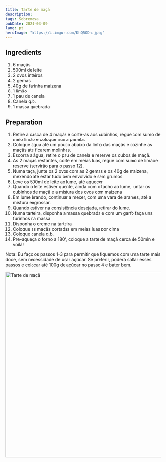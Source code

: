 ```yaml
---
title: Tarte de maçã
description: 
tags: Sobremesa
pubDate: 2024-03-09
lang: pt
heroImage: "https://i.imgur.com/KhQ5ODn.jpeg"
---
```


## Ingredients

1. 6 maçãs
2. 500ml de leite
3. 2 ovos inteiros
4. 2 gemas
5. 40g de farinha maizena
6. 1 limão
7. 1 pau de canela
8. Canela q.b.
9. 1 massa quebrada


## Preparation

1. Retire a casca de 4 maçãs e corte-as aos cubinhos, regue com sumo de meio limão e coloque numa panela.
2. Coloque água até um pouco abaixo da linha das maçãs e cozinhe as maçãs até ficarem molinhas.
3. Escorra a água, retire o pau de canela e reserve os cubos de maçã.
4. As 2 maçãs restantes, corte em meias luas, regue com sumo de limãoe reserve (servirão para o passo 12).
5. Numa taça, junte os 2 ovos com as 2 gemas e os 40g de maizena, mexendo até estar tudo bem envolvido e sem grumos
6. Leve os 500ml de leite ao lume, até aquecer
7. Quando o leite estiver quente, ainda com o tacho ao lume, juntar os cubinhos de maçã e a mistura dos ovos com maizena
8. Em lume brando, continuar a mexer, com uma vara de arames, até a mistura engrossar.
9. Quando estiver na consistência desejada, retirar do lume.
10. Numa tarteira, disponha a massa quebrada e com um garfo faça uns furinhos na massa
11. Disponha o creme na tarteira
12. Coloque as maçãs cortadas em meias luas por cima
13. Coloque canela q.b.
14. Pre-aqueça o forno a 180°, coloque a tarte de maçã cerca de 50min e voilá!


Nota: Eu faço os passos 1-3 para permitir que fiquemos com uma tarte mais doce, sem necessidade de usar açúcar. Se preferir, poderá saltar esses passos e colocar até 100g de açúcar no passo 4 e bater bem.

<img src="https://i.imgur.com/KhQ5ODn.jpeg" alt="Tarte de maçã" width="600">
